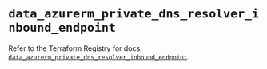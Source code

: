 # `data_azurerm_private_dns_resolver_inbound_endpoint`

Refer to the Terraform Registry for docs: [`data_azurerm_private_dns_resolver_inbound_endpoint`](https://registry.terraform.io/providers/hashicorp/azurerm/4.19.0/docs/data-sources/private_dns_resolver_inbound_endpoint).
